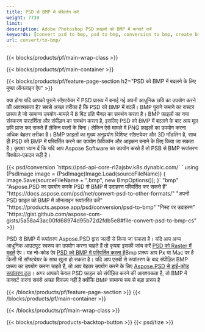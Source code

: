 ```yaml
---
title: PSD से BMP में परिवर्तन करें
weight: 7730
limit: 
description: Adobe Photoshop PSD फ़ाइलों को BMP में कनवर्ट करें
keywords: [convert psd to bmp, psd to bmp, conversion to bmp, create bmp from psd, print psd as bmp]
url: convert/to-bmp/
---
```


{{< blocks/products/pf/main-wrap-class >}}

{{< blocks/products/pf/main-container >}}

{{< blocks/products/pf/feature-page-section h2="PSD को BMP में बदलने के लिए मुफ्त ऑनलाइन ऐप" >}}
<p>क्या होगा यदि आपको पुराने सॉफ़्टवेयर में PSD प्रारूप में बनाई गई अपनी आधुनिक छवि का उपयोग करने की आवश्यकता है? सबसे अच्छा तरीका है कि PSD को BMP में बदलें। BMP पुराने जमाने का रास्टर प्रारूप है जो सामान्य उपयोग-मामले में 8 बिट प्रति चैनल का समर्थन करता है। BMP फ़ाइलों का नया संस्करण पारदर्शिता और संपीड़न का समर्थन करता है, इसलिए PSD को BMP में बदलने के बाद आप मूल छवि प्राप्त कर सकते हैं लेकिन परतों के बिना। लेकिन ऐसे मामले में PNG फ़ाइलों का उपयोग करना अधिक बेहतर तरीका है। BMP फ़ाइलों का मुख्य अनुप्रयोग विशिष्ट सॉफ़्टवेयर और 3D मॉडलिंग है, साथ ही PSD को BMP में परिवर्तित करने का उपयोग फ़ेविकॉन और आइकन बनाने के लिए किया जा सकता है। कृपया ध्यान दें कि यदि आप Aspose Software का उपयोग करते हैं तो PSB से BMP रूपांतरण पिक्सेल-एकदम सही है।</p>
{{< psd/conversion `https://psd-api-core-rl2ajsbv.k8s.dynabic.com/` 
`    using (PsdImage image = (PsdImage)Image.Load(sourceFileName))
    {
        image.Save(sourceFileName + ".bmp",  new BmpOptions());
    }` 
	"bmp" 
"Aspose.PSD का उपयोग करके PSD से BMP में उदाहरण परिवर्तित कर सकते हैं"  "https://docs.aspose.com/psd/net/convert-psd-to-other-formats/" 
"अपनी PSD फ़ाइल को BMP में ऑनलाइन रूपांतरित करें" "https://products.aspose.app/psd/conversion/psd-to-bmp" 
"गिस्ट पर उदाहरण" "https://gist.github.com/aspose-com-gists/5a58a43ac00fd68974d95b72d2fdb5e8#file-convert-psd-to-bmp-cs" >}}
<p>PSD से BMP में रूपांतरण Aspose.PSD द्वारा जल्दी से किया जा सकता है। यदि आप अन्य आधुनिक आउटपुट स्वरूप का उपयोग करना चाहते हैं तो कृपया इसकी जांच करें <a href="/psd/convert">PSD को Raster में बदलें</a> ऐप। यह नो-कोड ऐप <a href="/psd/convert/to-bmp">PSD को BMP में परिवर्तित करता है</a>Bmp प्रारूप आप Px या Mac पर है किसी भी सॉफ्टवेयर के साथ खुला हो सकता है। यदि आप एसबी से रूपांतरण के बाद संपीड़ित BMP प्रारूप का उपयोग करना चाहते हैं, तो आप बेहतर उपयोग करने के लिए <a href="/psd">Aspose.PSD से हाई-कोड रूपांतरण टूल</a>। अगर आपको केवल PSD फ़ाइल को संपीड़ित करने की आवश्यकता है, तो BMP में कनवर्ट करना सबसे अच्छा विकल्प नहीं है क्योंकि BMP सामान्य रूप से बड़ा प्रारूप है</p>
{{< /blocks/products/pf/feature-page-section >}}
{{< /blocks/products/pf/main-container >}}


{{< /blocks/products/pf/main-wrap-class >}}

{{< blocks/products/products-backtop-button >}}
{{< psd/tize >}}
